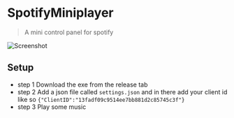 # SpotifyMiniplayer
> A mini control panel for spotify

![Screenshot](https://user-images.githubusercontent.com/5300350/159568529-093d5088-3fc3-4c0b-a22d-ead7f7d5d0d7.png)

## Setup

- step 1 Download the exe from the release tab
- step 2 Add a json file called `settings.json` and in there add your client id like so `{"ClientID":"13fadf09c9514ee7bb881d2c85745c3f"}`
- step 3 Play some music
